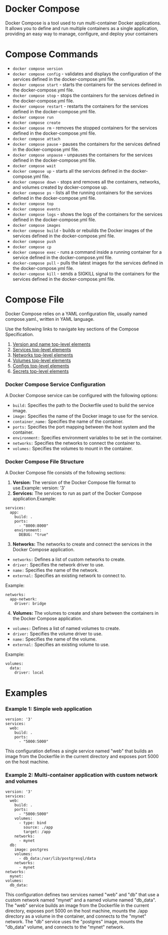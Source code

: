 # Docker Compose
Docker Compose is a tool used to run multi-container Docker applications. It allows you to define and run multiple containers as a single application, providing an easy way to manage, configure, and deploy your containers

# Compose Commands

- ` docker compose version `
- ` docker compose config ` - validates and displays the configuration of the services defined in the docker-compose.yml file.
- ` docker compose start ` - starts the containers for the services defined in the docker-compose.yml file.
- ` docker compose stop ` - stops the containers for the services defined in the docker-compose.yml file.
- ` docker compose restart ` - restarts the containers for the services defined in the docker-compose.yml file.
- ` docker compose run ` 
- ` docker compose create `
- ` docker compose rm ` - removes the stopped containers for the services defined in the docker-compose.yml file.
- ` docker compose attach `
- ` docker compose pause ` - pauses the containers for the services defined in the docker-compose.yml file.
- ` docker compose unpause ` - unpauses the containers for the services defined in the docker-compose.yml file.
- ` docker compose wait `
- ` docker compose up ` - starts all the services defined in the docker-compose.yml file.
- ` docker compose down ` - stops and removes all the containers, networks, and volumes created by docker-compose up.
- ` docker compose ps ` - lists all the running containers for the services defined in the docker-compose.yml file.
- ` docker compose top `
- ` docker compose events `
- ` docker compose logs ` - shows the logs of the containers for the services defined in the docker-compose.yml file.
- ` docker compose images `
- ` docker compose build ` -  builds or rebuilds the Docker images of the services defined in the docker-compose.yml file.
- ` docker compose push `
- ` docker compose cp `
- ` docker compose exec ` - runs a command inside a running container for a service defined in the docker-compose.yml file.
- ` docker-compose pull ` - pulls the latest images for the services defined in the docker-compose.yml file.
- ` docker-compose kill ` - sends a SIGKILL signal to the containers for the services defined in the docker-compose.yml file.


# Compose File

Docker Compose relies on a YAML configuration file, usually named compose.yaml., written in YAML language.

Use the following links to navigate key sections of the Compose Specification.
1. [Version and name top-level elements](https://docs.docker.com/compose/compose-file/04-version-and-name/)
2. [Services top-level elements](https://docs.docker.com/compose/compose-file/05-services/)
3. [Networks top-level elements](https://docs.docker.com/compose/compose-file/06-networks/)
4. [Volumes top-level elements](https://docs.docker.com/compose/compose-file/07-volumes/)
5. [Configs top-level elements](https://docs.docker.com/compose/compose-file/08-configs/)
6. [Secrets top-level elements](https://docs.docker.com/compose/compose-file/09-secrets/)


### Docker Compose Service Configuration
A Docker Compose service can be configured with the following options:

- `build:` Specifies the path to the Dockerfile used to build the service image.
- `image:` Specifies the name of the Docker image to use for the service.
- `container_name:` Specifies the name of the container.
- `ports:` Specifies the port mapping between the host system and the container.
- `environment:` Specifies environment variables to be set in the container.
- `networks:` Specifies the networks to connect the container to.
- `volumes:` Specifies the volumes to mount in the container.


### Docker Compose File Structure
A Docker Compose file consists of the following sections:

1. **Version:** The version of the Docker Compose file format to use.Example: version: '3'
2. **Services:** The services to run as part of the Docker Compose application.Example:
```
services:
  app:
    build: .
    ports:
      - "8000:8000"
    environment:
      DEBUG: "true"
```
3. **Networks:** The networks to create and connect the services in the Docker Compose application.

- `networks:` Defines a list of custom networks to create.
- `driver:` Specifies the network driver to use.
- `name:` Specifies the name of the network.
- `external:` Specifies an existing network to connect to.


Example:
```
networks:
  app-network:
    driver: bridge 
```

4. **Volumes:** The volumes to create and share between the containers in the Docker Compose application.

- `volumes:` Defines a list of named volumes to create.
- `driver:` Specifies the volume driver to use.
- `name:` Specifies the name of the volume.
- `external:` Specifies an existing volume to use.


Example:
```
volumes:
  data:
    driver: local
```

# Examples
### Example 1: Simple web application

```
version: '3'
services:
  web:
    build: .
    ports:
      - "5000:5000"

```
This configuration defines a single service named "web" that builds an image from the Dockerfile in the current directory and exposes port 5000 on the host machine.

### Example 2: Multi-container application with custom network and volumes
```
version: '3'
services:
  web:
    build: .
    ports:
      - "5000:5000"
    volumes:
      - type: bind
        source: ./app
        target: /app
    networks:
      - mynet
  db:
    image: postgres
    volumes:
      - db_data:/var/lib/postgresql/data
    networks:
      - mynet
networks:
  mynet:
volumes:
  db_data:

```
This configuration defines two services named "web" and "db" that use a custom network named "mynet" and a named volume named "db_data". The "web" service builds an image from the Dockerfile in the current directory, exposes port 5000 on the host machine, mounts the ./app directory as a volume in the container, and connects to the "mynet" network. The "db" service uses the "postgres" image, mounts the "db_data" volume, and connects to the "mynet" network.

